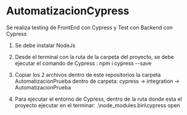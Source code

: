 # AutomatizacionCypress
Se realiza testing de FrontEnd con Cypress y Test con Backend con Cypress

1. Se debe instalar NodeJs 
2. Desde el terminal con la ruta de la carpeta del proyecto, se debe ejecutar el comando de Cypress : 
npm i cypress --save 

3. Copiar los 2 archivos dentro de este repositorios la carpeta AutomatizacionPrueba dentro de carpeta:
cypress -> integration -> AutomatizacionPrueba

4. Para ejecutar el entorno de Cypress, dentro de la ruta donde esta el proyecto ejecutar en el terminar:
.\node_modules\.bin\cypress open

